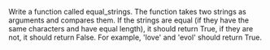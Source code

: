Write a function called equal_strings. The function takes two
strings as arguments and compares them. If the strings are equal
(if they have the same characters and have equal length), it
should return True, if they are not, it should return False.
For example, 'love' and 'evol' should return True.
